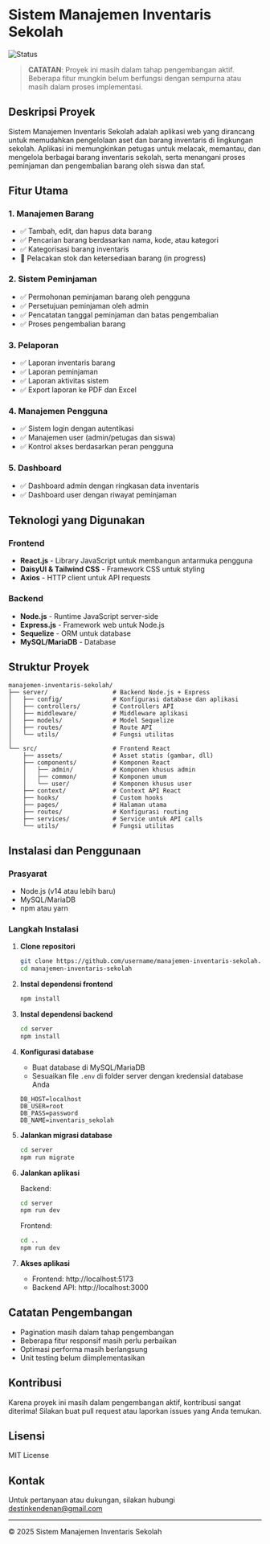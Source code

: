 # Sistem Manajemen Inventaris Sekolah

![Status](https://img.shields.io/badge/Status-Under%20Development-yellow)

> **CATATAN**: Proyek ini masih dalam tahap pengembangan aktif. Beberapa fitur mungkin belum berfungsi dengan sempurna atau masih dalam proses implementasi.

## Deskripsi Proyek

Sistem Manajemen Inventaris Sekolah adalah aplikasi web yang dirancang untuk memudahkan pengelolaan aset dan barang inventaris di lingkungan sekolah. Aplikasi ini memungkinkan petugas untuk melacak, memantau, dan mengelola berbagai barang inventaris sekolah, serta menangani proses peminjaman dan pengembalian barang oleh siswa dan staf.

## Fitur Utama

### 1. Manajemen Barang
- ✅ Tambah, edit, dan hapus data barang
- ✅ Pencarian barang berdasarkan nama, kode, atau kategori
- ✅ Kategorisasi barang inventaris
- 🔄 Pelacakan stok dan ketersediaan barang (in progress)

### 2. Sistem Peminjaman
- ✅ Permohonan peminjaman barang oleh pengguna
- ✅ Persetujuan peminjaman oleh admin
- ✅ Pencatatan tanggal peminjaman dan batas pengembalian
- ✅ Proses pengembalian barang

### 3. Pelaporan
- ✅ Laporan inventaris barang
- ✅ Laporan peminjaman 
- ✅ Laporan aktivitas sistem
- ✅ Export laporan ke PDF dan Excel

### 4. Manajemen Pengguna
- ✅ Sistem login dengan autentikasi
- ✅ Manajemen user (admin/petugas dan siswa)
- ✅ Kontrol akses berdasarkan peran pengguna

### 5. Dashboard
- ✅ Dashboard admin dengan ringkasan data inventaris
- ✅ Dashboard user dengan riwayat peminjaman

## Teknologi yang Digunakan

### Frontend
- **React.js** - Library JavaScript untuk membangun antarmuka pengguna
- **DaisyUI & Tailwind CSS** - Framework CSS untuk styling
- **Axios** - HTTP client untuk API requests

### Backend
- **Node.js** - Runtime JavaScript server-side
- **Express.js** - Framework web untuk Node.js
- **Sequelize** - ORM untuk database
- **MySQL/MariaDB** - Database

## Struktur Proyek

```
manajemen-inventaris-sekolah/
├── server/                  # Backend Node.js + Express
│   ├── config/              # Konfigurasi database dan aplikasi
│   ├── controllers/         # Controllers API
│   ├── middleware/          # Middleware aplikasi
│   ├── models/              # Model Sequelize
│   ├── routes/              # Route API
│   └── utils/               # Fungsi utilitas
│
└── src/                     # Frontend React
    ├── assets/              # Asset statis (gambar, dll)
    ├── components/          # Komponen React
    │   ├── admin/           # Komponen khusus admin
    │   ├── common/          # Komponen umum
    │   └── user/            # Komponen khusus user
    ├── context/             # Context API React
    ├── hooks/               # Custom hooks
    ├── pages/               # Halaman utama
    ├── routes/              # Konfigurasi routing
    ├── services/            # Service untuk API calls
    └── utils/               # Fungsi utilitas
```

## Instalasi dan Penggunaan

### Prasyarat
- Node.js (v14 atau lebih baru)
- MySQL/MariaDB
- npm atau yarn

### Langkah Instalasi

1. **Clone repositori**
   ```bash
   git clone https://github.com/username/manajemen-inventaris-sekolah.git
   cd manajemen-inventaris-sekolah
   ```

2. **Instal dependensi frontend**
   ```bash
   npm install
   ```

3. **Instal dependensi backend**
   ```bash
   cd server
   npm install
   ```

4. **Konfigurasi database**
   - Buat database di MySQL/MariaDB
   - Sesuaikan file `.env` di folder server dengan kredensial database Anda
   ```
   DB_HOST=localhost
   DB_USER=root
   DB_PASS=password
   DB_NAME=inventaris_sekolah
   ```

5. **Jalankan migrasi database**
   ```bash
   cd server
   npm run migrate
   ```

6. **Jalankan aplikasi**
   
   Backend:
   ```bash
   cd server
   npm run dev
   ```
   
   Frontend:
   ```bash
   cd ..
   npm run dev
   ```

7. **Akses aplikasi**
   - Frontend: http://localhost:5173
   - Backend API: http://localhost:3000

## Catatan Pengembangan

- Pagination masih dalam tahap pengembangan
- Beberapa fitur responsif masih perlu perbaikan
- Optimasi performa masih berlangsung
- Unit testing belum diimplementasikan

## Kontribusi

Karena proyek ini masih dalam pengembangan aktif, kontribusi sangat diterima! Silakan buat pull request atau laporkan issues yang Anda temukan.

## Lisensi

MIT License

## Kontak

Untuk pertanyaan atau dukungan, silakan hubungi [destinkendenan@gmail.com](mailto:destinkendenan@gmail.com)

---

© 2025 Sistem Manajemen Inventaris Sekolah

